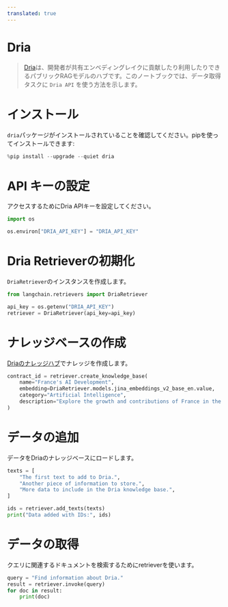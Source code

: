 ```yaml
---
translated: true
---
```


# Dria

>[Dria](https://dria.co/)は、開発者が共有エンベディングレイクに貢献したり利用したりできるパブリックRAGモデルのハブです。このノートブックでは、データ取得タスクに `Dria API` を使う方法を示します。

# インストール

`dria`パッケージがインストールされていることを確認してください。pipを使ってインストールできます:

```python
%pip install --upgrade --quiet dria
```

# API キーの設定

アクセスするためにDria APIキーを設定してください。

```python
import os

os.environ["DRIA_API_KEY"] = "DRIA_API_KEY"
```

# Dria Retrieverの初期化

`DriaRetriever`のインスタンスを作成します。

```python
from langchain.retrievers import DriaRetriever

api_key = os.getenv("DRIA_API_KEY")
retriever = DriaRetriever(api_key=api_key)
```

# **ナレッジベースの作成**

[Driaのナレッジハブ](https://dria.co/knowledge)でナレッジを作成します。

```python
contract_id = retriever.create_knowledge_base(
    name="France's AI Development",
    embedding=DriaRetriever.models.jina_embeddings_v2_base_en.value,
    category="Artificial Intelligence",
    description="Explore the growth and contributions of France in the field of Artificial Intelligence.",
)
```

# データの追加

データをDriaのナレッジベースにロードします。

```python
texts = [
    "The first text to add to Dria.",
    "Another piece of information to store.",
    "More data to include in the Dria knowledge base.",
]

ids = retriever.add_texts(texts)
print("Data added with IDs:", ids)
```

# データの取得

クエリに関連するドキュメントを検索するためにretrieverを使います。

```python
query = "Find information about Dria."
result = retriever.invoke(query)
for doc in result:
    print(doc)
```
